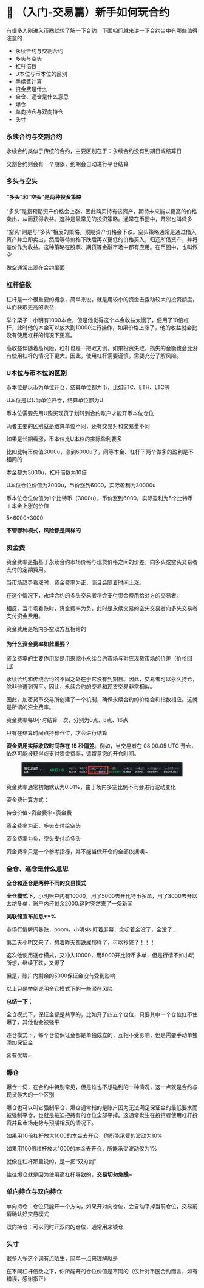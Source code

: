 # 🌴 （入门-交易篇）新手如何玩合约

有很多人刚进入币圈就想了解一下合约，下面咱们就来讲一下合约当中有哪些值得注意的

* 永续合约与交割合约
* 多头与空头
* 杠杆倍数
* U本位与币本位的区别
* 手续费计算
* 资金费是什么
* 全仓、逐仓是什么意思
* 爆仓
* 单向持仓与双向持仓
* 头寸



### 永续合约与交割合约

永续合约类似于传统的合约，主要区别在于：永续合约没有到期日或结算日

交割合约则会有一个期限，到期会自动进行平仓结算



### 多头与空头

#### “多头”和“空头”是两种投资策略

“多头”是指预期资产价格会上涨，因此购买持有该资产，期待未来能以更高的价格卖出，从而获得收益。这种是最常见的投资策略。通常在币圈中，开涨也叫做多

“空头”则是与“多头”相反的策略，预期资产价格会下跌。空头策略通常是通过借入资产并立即卖出，然后等待价格下跌后再以更低的价格买入，归还所借资产，并将差价作为收益。这种策略在股票、期货等金融市场中都有应用。在币圈中，也叫做空

做空通常出现在合约里面



### 杠杆倍数

杠杆是一个很重要的概念，简单来说，就是用较小的资金去撬动较大的投资额度，从而获取更高的收益

举个栗子：小明有1000本金，但是他觉得这个本金收益太慢了，便用了10倍杠杆，此时他的本金可以放大到10000进行操作，如果价格上涨了，他的收益就会比没有使用杠杆的情况下更高。

高收益伴随着高风险，杠杆也是一把双刃剑，如果投资失败，损失的金额也会比没有使用杠杆的情况下更大。因此，使用杠杆需要谨慎，需要充分了解风险。



### U本位与币本位的区别

币本位是以币为单位开仓，结算单位都为币，比如BTC、ETH、LTC等

U本位是以U为单位开仓，结算单位都为U

币本位需要先用U购买现货了划转到合约账户才能开币本位仓位

两者主要的区别就是结算单位不同，还有交易对和交易量不同

如果是长期看涨，币本位比U本位的实际盈利要多

比如比特币价值3000u，涨到6000u了，同等本金、杠杆下两个做多的盈利是不相同的

本金都为3000u，杠杆倍数为10倍

U本位仓位价值为3000u，币价涨到6000，实际盈利为30000u

币本位仓位价值为1个比特币（3000u），币价涨到6000，实际盈利为5个比特币＋本金上涨的价值

5×6000+3000

**不管哪种模式，风险都是同样的**





### 资金费

&#x20; 资金费率是指基于永续合约市场价格与现货价格之间的价差，向多头或空头交易者支付的定期费用。

&#x20; 当市场趋势看涨时，资金费率为正，而且会随着时间上涨。

&#x20; 在这个情况下，永续合约的多头交易者将会支付资金费用给对方的交易者。

&#x20; 相反，当市场看跌时，资金费率为负，此时是永续交易的空头交易者向多头交易者支付资金费用。

资金费用是场内多空双方互相给的

#### 为什么资金费率如此重要？

&#x20; 资金费率的主要作用就是用来缩小永续合约市场与对应现货市场的价差（价格回归）

&#x20;  永续合约和传统合约的不同之处在于它没有到期日。因此，交易者可以永久持仓，除非他遭到强平。因此，永续合约的交易和现货交易非常相似。

&#x20;   因此，加密货币交易所创建了一个机制，确保永续合约的价格会和指数相应。这就是所谓的资金费率。

资金费率每8小时结算一次，分别为0点、8点、16点

&#x20;   只有在结算时间点持有仓位，才会进行结算

&#x20;   **资金费用实际收取时间存在 15 秒偏差**。例如，当交易者在 08:00:05 UTC 开仓，依然可能被获得或支付资金费率，请留意您的开仓时间。

<figure><img src="../.gitbook/assets/02.png" alt=""><figcaption></figcaption></figure>

资金费率通常初始默认为0.01%，由于场内多空比例不同会进行波动变化

资金费计算方式：

持仓价值×资金费率=资金费

资金费率为正，多头支付给空头

资金费率为负，空头支付给多头

资金费率只是一个参考指标，并不能当做开仓的全部依据噢\~



### 全仓、逐仓是什么意思

**全仓和逐仓是两种不同的交易模式**

**全仓模式下**，小明账户内有10000，用了5000去开比特币多单，用了3000去开以太坊多单，账户内还剩余2000.这时突然来了一条新闻

**美联储宣布加息\*\*%**

市场行情瞬间暴跌，boom，小明sisi盯着屏幕，念叨着全没了，全没了...

第二天小明又来了，想着昨天都跌成那样了，可以抄底了！！！

这次他使用逐仓模式，又冲入10000，用5000开比特币多单，但是行情不如小明所想，继续下跌，又爆了

但是，账户内剩余的5000保证金没有受到影响

以上只是举例说明全仓模式下的一些潜在风险



**总结一下：**

全仓模式下，保证金都是共享的，比如开了四五个仓位，只要其中一个仓位扛不住爆了，其他也会被强平

逐仓模式下，每个仓位保证金都是单独成立的，互相不受影响，但是需要手动单独添加保证金

各有优势\~



### 爆仓



爆仓一词，在合约中特别常见，但是谁也不想碰到的一种情况，这一点就是合约与现货最大的一个区别

爆仓也可以叫它强制平仓，爆仓通常指的是账户因为无法满足保证金的最低要求而被强制平仓，也就是被迫把持有的仓位全部平掉。这通常发生在投资者使用杠杆投资并且市场走势与预期相反的情况下。

如果用10倍杠杆放大1000的本金去开仓，你所能承受的波动为10%

如果用100倍杠杆放大1000的本金去开仓，所能承受波动仅为1%

就像在杠杆那里说的，是一把“双刃剑”

往往爆仓就是因为使用高杠杆导致的，**交易切勿急躁**\~



### 单向持仓与双向持仓

单向持仓：仓位只能开一个方向，如果开对向仓位，会自动平掉当前仓位，交易前请确认好交易模式

双向持仓：可以同时开双向的仓位，通常用来锁仓



### 头寸

很多人多这个词有点陌生，简单一点来理解就是

在不同杠杆倍数之下，你所能开的仓位价值是不同的（仅针对币圈合约而言，如有错误，感谢指正）

